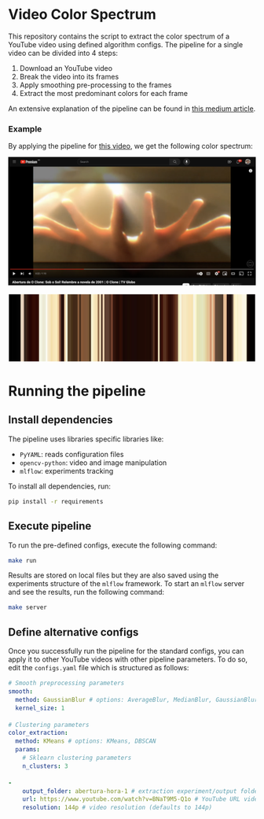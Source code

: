 # Video Color Spectrum

This repository contains the script to extract the color spectrum of a YouTube video using defined algorithm configs. The pipeline for a single video can be divided into 4 steps:

1. Download an YouTube video
2. Break the video into its frames
3. Apply smoothing pre-processing to the frames
4. Extract the most predominant colors for each frame

An extensive explanation of the pipeline can be found in [this medium article]().

### Example

By applying the pipeline for [this video](https://www.youtube.com/watch?v=eAS0XDyI_M8), we get the following color spectrum:

![](./docs/youtube-print.png)

![Color Spectrum](./docs/spectrum-example.jpg)


# Running the pipeline

## Install dependencies

The pipeline uses libraries specific libraries like:

- `PyYAML`: reads configuration files
- `opencv-python`: video and image manipulation
- `mlflow`: experiments tracking

To install all dependencies, run:

```bash
pip install -r requirements
```

## Execute pipeline

To run the pre-defined configs, execute the following command:

```bash
make run
```

Results are stored on local files but they are also saved using the experiments structure of the `mlflow` framework. To start an `mlflow` server and see the results, run the following command:

```bash
make server
```

## Define alternative configs

Once you successfully run the pipeline for the standard configs, you can apply it to other YouTube videos with other pipeline parameters. To do so, edit the `configs.yaml` file which is structured as follows:

```yaml
# Smooth preprocessing parameters
smooth:
  method: GaussianBlur # options: AverageBlur, MedianBlur, GaussianBlur
  kernel_size: 1

# Clustering parameters
color_extraction:
  method: KMeans # options: KMeans, DBSCAN
  params:
    # Sklearn clustering parameters
    n_clusters: 3

-
    output_folder: abertura-hora-1 # extraction experiment/output folder
    url: https://www.youtube.com/watch?v=BNaT9M5-Q1o # YouTube URL video
    resolution: 144p # video resolution (defaults to 144p)
```